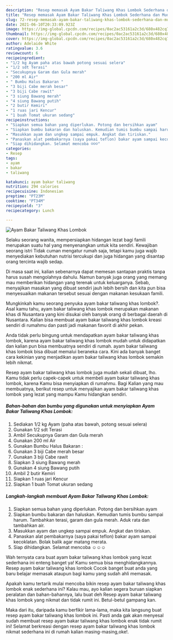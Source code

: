 ```yaml
---
description: "Resep memasak Ayam Bakar Taliwang Khas Lombok Sederhana dan Mudah Dibuat"
title: "Resep memasak Ayam Bakar Taliwang Khas Lombok Sederhana dan Mudah Dibuat"
slug: 72-resep-memasak-ayam-bakar-taliwang-khas-lombok-sederhana-dan-mudah-dibuat
date: 2021-06-10T20:33:09.923Z
image: https://img-global.cpcdn.com/recipes/0ac2ac53161a2c3d/680x482cq70/ayam-bakar-taliwang-khas-lombok-foto-resep-utama.jpg
thumbnail: https://img-global.cpcdn.com/recipes/0ac2ac53161a2c3d/680x482cq70/ayam-bakar-taliwang-khas-lombok-foto-resep-utama.jpg
cover: https://img-global.cpcdn.com/recipes/0ac2ac53161a2c3d/680x482cq70/ayam-bakar-taliwang-khas-lombok-foto-resep-utama.jpg
author: Adelaide White
ratingvalue: 3.6
reviewcount: 6
recipeingredient:
- "1/2 kg Ayam paha atas bawah potong sesuai selera"
- "1/2 sdt Terasi"
- "Secukupnya Garam dan Gula merah"
- "200 ml Air"
- " Bumbu Halus Bakaran "
- "3 biji Cabe merah besar"
- "3 biji Cabe rawit"
- "3 siung Bawang merah"
- "4 siung Bawang putih"
- "2 butir Kemiri"
- "1 ruas jari Kencur"
- "1 buah Tomat ukuran sedang"
recipeinstructions:
- "Siapkan semua bahan yang diperlukan. Potong dan bersihkan ayam"
- "Siapkan bumbu bakaran dan haluskan. Kemudian tumis bumbu sampai harum. Tambahkan terasi, garam dan gula merah. Aduk rata dan tambahkan air."
- "Masukkan ayam dan ungkep sampai empuk. Angkat dan tiriskan."
- "Panaskan alat pembakarnya (saya pakai teflon) bakar ayam sampai kecoklatan. Bolak balik agar matang merata."
- "Siap dihidangkan. Selamat mencoba ☺☺☺"
categories:
- Resep
tags:
- ayam
- bakar
- taliwang

katakunci: ayam bakar taliwang 
nutrition: 294 calories
recipecuisine: Indonesian
preptime: "PT23M"
cooktime: "PT34M"
recipeyield: "3"
recipecategory: Lunch

---
```



![Ayam Bakar Taliwang Khas Lombok](https://img-global.cpcdn.com/recipes/0ac2ac53161a2c3d/680x482cq70/ayam-bakar-taliwang-khas-lombok-foto-resep-utama.jpg)

Selaku seorang wanita, mempersiapkan hidangan lezat bagi famili merupakan suatu hal yang menyenangkan untuk kita sendiri. Kewajiban seorang istri Tidak cuman mengatur rumah saja, tetapi kamu juga wajib menyediakan kebutuhan nutrisi tercukupi dan juga hidangan yang disantap orang tercinta wajib sedap.

Di masa  saat ini, kalian sebenarnya dapat memesan santapan praktis tanpa harus susah mengolahnya dahulu. Namun banyak juga orang yang memang mau memberikan hidangan yang terenak untuk keluarganya. Sebab, menyajikan masakan yang dibuat sendiri jauh lebih bersih dan kita pun bisa menyesuaikan makanan tersebut sesuai dengan makanan kesukaan famili. 



Mungkinkah kamu seorang penyuka ayam bakar taliwang khas lombok?. Asal kamu tahu, ayam bakar taliwang khas lombok merupakan makanan khas di Nusantara yang kini disukai oleh banyak orang di berbagai daerah di Nusantara. Kalian bisa membuat ayam bakar taliwang khas lombok kreasi sendiri di rumahmu dan pasti jadi makanan favorit di akhir pekan.

Anda tidak perlu bingung untuk mendapatkan ayam bakar taliwang khas lombok, karena ayam bakar taliwang khas lombok mudah untuk didapatkan dan kalian pun bisa membuatnya sendiri di rumah. ayam bakar taliwang khas lombok bisa dibuat memalui beraneka cara. Kini ada banyak banget cara kekinian yang menjadikan ayam bakar taliwang khas lombok semakin lebih nikmat.

Resep ayam bakar taliwang khas lombok juga mudah sekali dibuat, lho. Kamu tidak perlu capek-capek untuk membeli ayam bakar taliwang khas lombok, karena Kamu bisa menyiapkan di rumahmu. Bagi Kalian yang mau membuatnya, berikut resep untuk menyajikan ayam bakar taliwang khas lombok yang lezat yang mampu Kamu hidangkan sendiri.

<!--inarticleads1-->

##### Bahan-bahan dan bumbu yang digunakan untuk menyiapkan Ayam Bakar Taliwang Khas Lombok:

1. Sediakan 1/2 kg Ayam (paha atas bawah, potong sesuai selera)
1. Gunakan 1/2 sdt Terasi
1. Ambil Secukupnya Garam dan Gula merah
1. Gunakan 200 ml Air
1. Gunakan  Bumbu Halus Bakaran :
1. Gunakan 3 biji Cabe merah besar
1. Gunakan 3 biji Cabe rawit
1. Siapkan 3 siung Bawang merah
1. Gunakan 4 siung Bawang putih
1. Ambil 2 butir Kemiri
1. Siapkan 1 ruas jari Kencur
1. Siapkan 1 buah Tomat ukuran sedang




<!--inarticleads2-->

##### Langkah-langkah membuat Ayam Bakar Taliwang Khas Lombok:

1. Siapkan semua bahan yang diperlukan. Potong dan bersihkan ayam
1. Siapkan bumbu bakaran dan haluskan. Kemudian tumis bumbu sampai harum. Tambahkan terasi, garam dan gula merah. Aduk rata dan tambahkan air.
1. Masukkan ayam dan ungkep sampai empuk. Angkat dan tiriskan.
1. Panaskan alat pembakarnya (saya pakai teflon) bakar ayam sampai kecoklatan. Bolak balik agar matang merata.
1. Siap dihidangkan. Selamat mencoba ☺☺☺




Wah ternyata cara buat ayam bakar taliwang khas lombok yang lezat sederhana ini enteng banget ya! Kamu semua bisa menghidangkannya. Resep ayam bakar taliwang khas lombok Cocok banget buat anda yang baru belajar memasak ataupun bagi kamu yang sudah ahli memasak.

Apakah kamu tertarik mulai mencoba bikin resep ayam bakar taliwang khas lombok enak sederhana ini? Kalau mau, ayo kalian segera buruan siapkan peralatan dan bahan-bahannya, lalu buat deh Resep ayam bakar taliwang khas lombok yang nikmat dan tidak rumit ini. Betul-betul gampang kan. 

Maka dari itu, daripada kamu berfikir lama-lama, maka kita langsung buat resep ayam bakar taliwang khas lombok ini. Pasti anda gak akan menyesal sudah membuat resep ayam bakar taliwang khas lombok enak tidak rumit ini! Selamat berkreasi dengan resep ayam bakar taliwang khas lombok nikmat sederhana ini di rumah kalian masing-masing,oke!.

